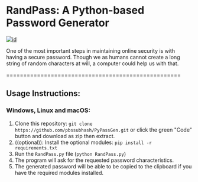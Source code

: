 # RandPass: A Python-based Password Generator

[![id](https://img.shields.io/badge/README.MD-ID-green.svg)](https://github.com/putraporfiriko/randpass/blob/main/README-id.id.md "Bahasa Indonesia?")

One of the most important steps in maintaining online security is with having a secure password. Though we as humans cannot create a long string of random characters at will, a computer could help us with that. 

===================================================

## Usage Instructions:

### Windows, Linux and macOS:
1. Clone this repository: `git clone https://github.com/pbssubhash/PyPassGen.git` or click the green "Code" button and download as zip then extract.
2. ((optional)): Install the optional modules: `pip install -r requirements.txt`
3. Run the `RandPass.py` file (`python RandPass.py`)
4. The program will ask for the requested password characteristics.
5. The generated password will be able to be copied to the clipboard if you have the required modules installed.